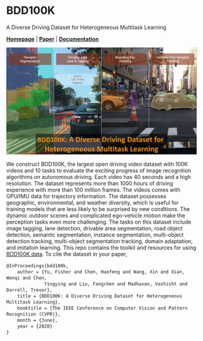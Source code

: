 # BDD100K

A Diverse Driving Dataset for Heterogeneous Multitask Learning

[**Homepage**](https://www.bdd100k.com/) |
[**Paper**](https://arxiv.org/abs/1805.04687) |
[**Documentation**](https://doc.bdd100k.com)

![teaser](doc/teaser.gif)

We construct BDD100K, the largest open driving video dataset with 100K videos
and 10 tasks to evaluate the exciting progress of image recognition algorithms
on autonomous driving. Each video has 40 seconds and a high resolution. The
dataset represents more than 1000 hours of driving experience with more than 100
million frames. The videos comes with GPU/IMU data for trajectory information.
The dataset possesses geographic, environmental, and weather diversity, which is
useful for training models that are less likely to be surprised by new
conditions. The dynamic outdoor scenes and complicated ego-vehicle motion make
the perception tasks even more challenging. The tasks on this dataset include
image tagging, lane detection, drivable area segmentation, road object
detection, semantic segmentation, instance segmentation, multi-object detection
tracking, multi-object segmentation tracking, domain adaptation, and imitation
learning. This repo contains the toolkit and resources for using [BDD100K
data](https://arxiv.org/abs/1805.04687). To cite the dataset in your paper,

```
@InProceedings{bdd100k,
    author = {Yu, Fisher and Chen, Haofeng and Wang, Xin and Xian, Wenqi and Chen,
              Yingying and Liu, Fangchen and Madhavan, Vashisht and Darrell, Trevor},
    title = {BDD100K: A Diverse Driving Dataset for Heterogeneous Multitask Learning},
    booktitle = {The IEEE Conference on Computer Vision and Pattern Recognition (CVPR)},
    month = {June},
    year = {2020}
}
```
